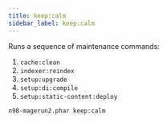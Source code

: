 ```yaml
---
title: keep:calm
sidebar_label: keep:calm
---
```


Runs a sequence of maintenance commands:

1. `cache:clean`
2. `indexer:reindex`
3. `setup:upgrade`
4. `setup:di:compile`
5. `setup:static-content:deploy`

```sh
n98-magerun2.phar keep:calm
```
